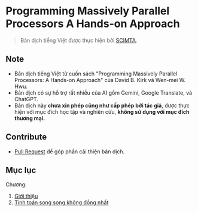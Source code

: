 # Programming Massively Parallel Processors A Hands-on Approach

> Bản dịch tiếng Việt được thực hiện bởi [SCIMTA](https://scimta.com/).

## Note

- Bản dịch tiếng Việt từ cuốn sách "Programming Massively Parallel Processors: A Hands-on Approach" của David B. Kirk và Wen-mei W. Hwu.
- Bản dịch có sự hỗ trợ rất nhiều của AI gồm Gemini, Google Translate, và ChatGPT.
- Bản dịch này **chưa xin phép cũng như cấp phép bởi tác giả**, được thực hiện với mục đích học tập và nghiên cứu, **không sử dụng với mục đích thương mại.**

## Contribute

- [Pull Request](https://github.com/SCIMTA/library/pulls) để góp phần cải thiện bản dịch.

## Mục lục

Chương:

1. [Giới thiệu](Chap_1.Introduction/README.md)
2. [Tính toán song song không đồng nhất](Chap_2.Heterogeneous_Parallel_Computing/README.md)
